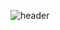![header](https://capsule-render.vercel.app/api?type=Waving&color=auto&height=300&section=header&text=Welcome&desc=byeongming`s%20github&fontSize=90&descAlign=70&descAlignY=70&fontColor=363636)

<!--
**bmcho/bmcho** is a ✨ _special_ ✨ repository because its `README.md` (this file) appears on your GitHub profile.

Here are some ideas to get you started:

- 🔭 I’m currently working on ...
- 🌱 I’m currently learning ...
- 👯 I’m looking to collaborate on ...
- 🤔 I’m looking for help with ...
- 💬 Ask me about ...
- 📫 How to reach me: ...
- 😄 Pronouns: ...
- ⚡ Fun fact: ...
-->
